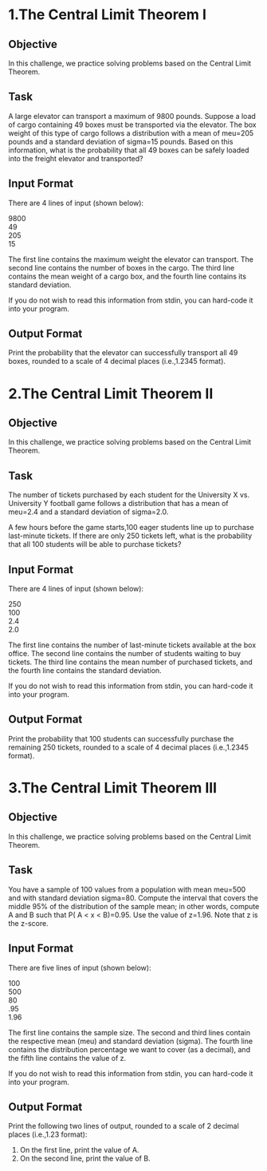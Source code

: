 # 1.The Central Limit Theorem I


<h2>Objective</h2>
In this challenge, we practice solving problems based on the Central Limit Theorem. 

<h2>Task</h2>
A large elevator can transport a maximum of 9800 pounds. Suppose a load of cargo containing 49 boxes must be transported via the elevator. The box weight of this type of cargo follows a distribution with a mean of meu=205 pounds and a standard deviation of sigma=15 pounds. Based on this information, what is the probability that all 49 boxes can be safely loaded into the freight elevator and transported?

<h2>Input Format</h2>

There are 4 lines of input (shown below):

9800<br>
49<br>
205<br>
15

The first line contains the maximum weight the elevator can transport. The second line contains the number of boxes in the cargo. The third line contains the mean weight of a cargo box, and the fourth line contains its standard deviation.

If you do not wish to read this information from stdin, you can hard-code it into your program.

<h2>Output Format</h2>

Print the probability that the elevator can successfully transport all 49 boxes, rounded to a scale of 4 decimal places (i.e.,1.2345 format).

# 2.The Central Limit Theorem II

<h2>Objective</h2>
In this challenge, we practice solving problems based on the Central Limit Theorem.

<h2>Task</h2>
The number of tickets purchased by each student for the University X vs. University Y football game follows a distribution that has a mean of meu=2.4 and a standard deviation of sigma=2.0.

A few hours before the game starts,100  eager students line up to purchase last-minute tickets. If there are only 250 tickets left, what is the probability that all 100 students will be able to purchase tickets?

<h2>Input Format</h2>

There are 4 lines of input (shown below):

250<br>
100<br>
2.4<br>
2.0

The first line contains the number of last-minute tickets available at the box office. The second line contains the number of students waiting to buy tickets. The third line contains the mean number of purchased tickets, and the fourth line contains the standard deviation.

If you do not wish to read this information from stdin, you can hard-code it into your program.

<h2>Output Format</h2>

Print the probability that 100 students can successfully purchase the remaining 250 tickets, rounded to a scale of 4 decimal places (i.e.,1.2345 format).

# 3.The Central Limit Theorem III

<h2>Objective</h2>
In this challenge, we practice solving problems based on the Central Limit Theorem.

<h2>Task</h2>
You have a sample of 100 values from a population with mean meu=500 and with standard deviation sigma=80. Compute the interval that covers the middle 95% of the distribution of the sample mean; in other words, compute A and B such that P( A < x < B)=0.95. Use the value of z=1.96. Note that z is the z-score.

<h2>Input Format</h2>

There are five lines of input (shown below):

100<br>
500<br>
80<br>
.95<br>
1.96

The first line contains the sample size. The second and third lines contain the respective mean (meu) and standard deviation (sigma). The fourth line contains the distribution percentage we want to cover (as a decimal), and the fifth line contains the value of z.

If you do not wish to read this information from stdin, you can hard-code it into your program.

<h2>Output Format</h2>

Print the following two lines of output, rounded to a scale of 2 decimal places (i.e.,1.23 format):
<ol>
  <li>On the first line, print the value of A.</li>
  <li>On the second line, print the value of B.</li>
</ol>

